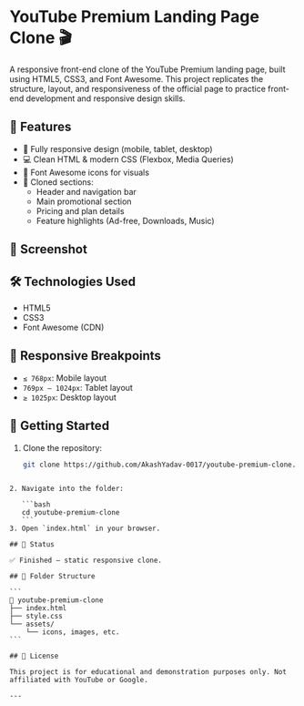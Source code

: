 # YouTube Premium Landing Page Clone 🎬

A responsive front-end clone of the YouTube Premium landing page, built using HTML5, CSS3, and Font Awesome. This project replicates the structure, layout, and responsiveness of the official page to practice front-end development and responsive design skills.

## 🌟 Features

- 🎯 Fully responsive design (mobile, tablet, desktop)
- 💻 Clean HTML & modern CSS (Flexbox, Media Queries)
- 🎨 Font Awesome icons for visuals
- 🧩 Cloned sections:
  - Header and navigation bar
  - Main promotional section
  - Pricing and plan details
  - Feature highlights (Ad-free, Downloads, Music)

## 📸 Screenshot



## 🛠️ Technologies Used

- HTML5
- CSS3
- Font Awesome (CDN)

## 📱 Responsive Breakpoints

- `≤ 768px`: Mobile layout
- `769px – 1024px`: Tablet layout
- `≥ 1025px`: Desktop layout

## 🚀 Getting Started

1. Clone the repository:
   ```bash
   git clone https://github.com/AkashYadav-0017/youtube-premium-clone.git
````

2. Navigate into the folder:

   ```bash
   cd youtube-premium-clone
   ```
3. Open `index.html` in your browser.

## 🧪 Status

✅ Finished – static responsive clone.

## 📂 Folder Structure

```
📁 youtube-premium-clone
├── index.html
├── style.css
└── assets/
    └── icons, images, etc.
```

## 📄 License

This project is for educational and demonstration purposes only. Not affiliated with YouTube or Google.

---



